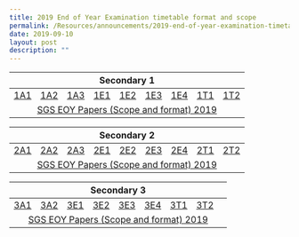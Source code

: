```yaml
---
title: 2019 End of Year Examination timetable format and scope
permalink: /Resources/announcements/2019-end-of-year-examination-timetable-format-and-scope/
date: 2019-09-10
layout: post
description: ""
---
```

<table>
<thead>
  <tr>
    <th colspan="9" style="text-align: center;" >Secondary 1</th>
  </tr>
</thead>
<tbody>
  <tr>
    <td><a href="/files/Announcement/EOY%202019/EOY-Letters-to-Parents-Sec1NA.pdf" target = "_blank" >1A1</a></td>
    <td><a href="/files/Announcement/EOY%202019/EOY-Letters-to-Parents-Sec1NA.pdf" target = "_blank">1A2</a></td>
    <td><a href="/files/Announcement/EOY%202019/EOY-Letters-to-Parents-Sec1NA.pdf" target = "_blank">1A3</a></td>
    <td><a href="/files/Announcement/EOY%202019/EOY-Letters-to-Parents-Sec1E.pdf" target = "_blank">1E1</a></td>
    <td><a href="/files/Announcement/EOY%202019/EOY-Letters-to-Parents-Sec1E.pdf" target = "_blank">1E2</a></td>
    <td><a href="/files/Announcement/EOY%202019/EOY-Letters-to-Parents-Sec1E.pdf" target = "_blank">1E3</a></td>
    <td><a href="/files/Announcement/EOY%202019/EOY-Letters-to-Parents-Sec1E.pdf" target = "_blank">1E4</a></td>
    <td><a href="/files/Announcement/EOY%202019/EOY-Letters-to-Parents-Sec1NT_Updated-16-Sept.pdf" target = "_blank">1T1</a></td>
    <td><a href="/files/Announcement/EOY%202019/EOY-Letters-to-Parents-Sec1NT_Updated-16-Sept.pdf" target = "_blank">1T2</a></td>
  </tr>
  <tr>
    <td colspan="9" style="text-align: center;" ><a href="/files/Announcement/EOY%202019/SGS-EOY-Papers-Scope-and-format-2019.pdf" target = "_blank">SGS EOY Papers (Scope and format) 2019</a></td>
  </tr>
</tbody>
</table>

<table>
<thead>
  <tr>
    <th colspan="9" style="text-align: center;">Secondary 2</th>
  </tr>
</thead>
<tbody>
  <tr>
    <td><a href="https://www.sgs.edu.sg/wp-content/uploads/2019/09/EOY-Letters-to-Parents-Sec2NA_Updated-9-Sept.pdf" target = "_blank">2A1</a></td>
    <td><a href="https://www.sgs.edu.sg/wp-content/uploads/2019/09/EOY-Letters-to-Parents-Sec2NA_Updated-9-Sept.pdf" target = "_blank">2A2</a></td>
    <td><a href="https://www.sgs.edu.sg/wp-content/uploads/2019/09/EOY-Letters-to-Parents-Sec2NA_Updated-9-Sept.pdf" target = "_blank">2A3</a></td>
    <td><a href="https://www.sgs.edu.sg/wp-content/uploads/2019/09/EOY-Letters-to-Parents-Sec2E.pdf" target = "_blank">2E1</a></td>
    <td><a href="https://www.sgs.edu.sg/wp-content/uploads/2019/09/EOY-Letters-to-Parents-Sec2E.pdf" target = "_blank">2E2</a></td>
    <td><a href="https://www.sgs.edu.sg/wp-content/uploads/2019/09/EOY-Letters-to-Parents-Sec2E.pdf" target = "_blank">2E3</a></td>
    <td><a href="https://www.sgs.edu.sg/wp-content/uploads/2019/09/EOY-Letters-to-Parents-Sec2E.pdf" target = "_blank">2E4</a></td>
    <td><a href="https://www.sgs.edu.sg/wp-content/uploads/2019/09/EOY-Letters-to-Parents-Sec2NT.pdf" target = "_blank">2T1</a></td>
    <td><a href="https://www.sgs.edu.sg/wp-content/uploads/2019/09/EOY-Letters-to-Parents-Sec2NT.pdf" target = "_blank">2T2</a></td>
  </tr>
  <tr>
    <td colspan="9" style="text-align: center;"><a href="/files/Announcement/EOY%202019/SGS-EOY-Papers-Scope-and-format-2019.pdf" target = "_blank" >SGS EOY Papers (Scope and format) 2019</a></td>
  </tr>
</tbody>
</table>

<table>
<thead>
  <tr>
    <th colspan="9" style="text-align: center;">Secondary 3</th>
  </tr>
</thead>
<tbody>
  <tr>
    <td><a href="https://www.sgs.edu.sg/wp-content/uploads/2019/09/EOY-Letters-to-Parents-Sec3NA.pdf" target = "_blank">3A1</a></td>
    <td><a href="https://www.sgs.edu.sg/wp-content/uploads/2019/09/EOY-Letters-to-Parents-Sec3NA.pdf" target = "_blank">3A2</a></td>
    <td><a href="https://www.sgs.edu.sg/wp-content/uploads/2019/09/EOY-Letters-to-Parents-Sec3E.pdf" target = "_blank">3E1</a></td>
    <td><a href="https://www.sgs.edu.sg/wp-content/uploads/2019/09/EOY-Letters-to-Parents-Sec3E.pdf" target = "_blank">3E2</a></td>
    <td><a href="https://www.sgs.edu.sg/wp-content/uploads/2019/09/EOY-Letters-to-Parents-Sec3E.pdf" target = "_blank">3E3</a></td>
    <td><a href="https://www.sgs.edu.sg/wp-content/uploads/2019/09/EOY-Letters-to-Parents-Sec3E.pdf" target = "_blank">3E4</a></td>
    <td><a href="https://www.sgs.edu.sg/wp-content/uploads/2019/09/EOY-Letters-to-Parents-Sec3NT.pdf" target = "_blank">3T1</a></td>
    <td><a href="https://www.sgs.edu.sg/wp-content/uploads/2019/09/EOY-Letters-to-Parents-Sec3NT.pdf" target = "_blank">3T2</a></td>
    <td></td>
  </tr>
  <tr>
    <td colspan="9" style="text-align: center;"><a href="/files/Announcement/EOY%202019/SGS-EOY-Papers-Scope-and-format-2019.pdf" target = "_blank">SGS EOY Papers (Scope and format) 2019</a></td>
  </tr>
</tbody>
</table>
